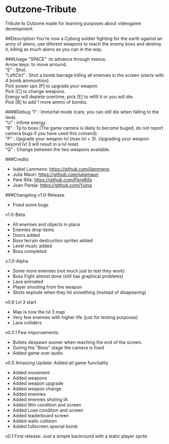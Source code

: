 ﻿# Outzone-Tribute

Tribute to Outzone made for learning purposes about videogame development.


##Description
You're now a Cyborg soldier fighting for the earth against an army of aliens, use diferent weapons to reach the enemy boss and destroy it, killing as much aliens as you can in the way.

###Usage
"SPACE" :to advance through menus.   
Arrow keys: to move arround.   
 "E" : Shot.   
 "LeftCtrl" : Shot a bomb barrage killing all enemies in the screen (starts with 4 bomb ammunition).  
Pick power ups [P] to upgrade your weapon.     
Pick [C] to change weapons.    
Energy will deplete overtime, pick [E] to refill it or you will die.    
Pick [B] to add 1 more ammo of bombs.   

####Debug
 "I" : Immortal mode (care, you can still die when falling to the lava).   
 "U" : Infinte energy.   
 "B" : Tp to boss (The game camera is likely to become buged, do not report camera bugs if you have used this comand).   
 "P" : Upgrade your weapon lvl (max lvl = 3). Upgrading your weapon beyond lvl 3 will result in a lvl reset.   
 "Q" : Change between the two weapons available.    

###Credits
 * Isabel Lammens: https://github.com/ilammens
 * Julià Mauri: https://github.com/juliamauri
 * Pere Rifà: https://github.com/PereRifa
 * Joan Pareja: https://github.com/Yulna

 
###Changelog
v1.0-Release   
 * Fixed some bugs

v1.0-Beta
 * All enemies and objects in place
 * Enemies drop items
 * Doors added
 * Boss terrain destruction sprites added
 * Level music added
 * Boss completed

v.1.0-Alpha
 * Some more enemies (not much just to test they work)
 * Boss Fight almost done (still has graphical problems)
 * Lava animated
 * Player shooting from the weapon
 * Shots explode when they hit something (instead of disapearing)

v0.6 Lvl 3 start
 * Map is now the lvl 3 map
 * Very few enemies with higher life (just for testing purposes)
 * Lava colliders

v0.5.1 Few imporvements:
 * Bullets despawn sooner when reaching the end of the screen.
 * During the "Boss" stage the camera is fixed
 * Added game over audio

v0.5 Amaizing Update: Added all game functiality
 * Added movement
 * Added weapons
 * Added weapon upgrade
 * Added weapon change
 * Added enemies
 * Added enemies shoting IA
 * Added Win condition and screen
 * Added Lose condition and screen
 * Added leaderboard screen
 * Added walls collision
 * Added fullscreen special bomb

v0.1 First release:  Just a simple backround with a static player sprite
